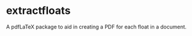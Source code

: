 extractfloats
=============

A pdfLaTeX package to aid in creating a PDF for each float in a document.
